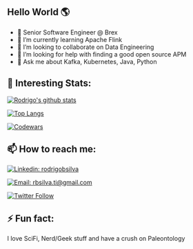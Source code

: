 ## Hello World :earth_americas:

- 🔭 Senior Software Engineer @ Brex
- 🌱 I’m currently learning Apache Flink
- 👯 I’m looking to collaborate on Data Engineering
- 🤔 I’m looking for help with finding a good open source APM
- 💬 Ask me about Kafka, Kubernetes, Java, Python

## :100: Interesting Stats: 

[![Rodrigo's github stats](https://github-readme-stats.vercel.app/api?username=rbsilva&show_icons=true&theme=radical)](https://github.com/rbsilva)

[![Top Langs](https://github-readme-stats.vercel.app/api/top-langs/?username=rbsilva&layout=compact)](https://github.com/rbsilva)

[![Codewars](https://www.codewars.com/users/rbsilvati/badges/large)](https://www.codewars.com/users/rbsilvati)

## 📫 How to reach me:

[![Linkedin: rodrigobsilva](https://img.shields.io/badge/-rbsilva-blue?style=flat-square&logo=Linkedin&logoColor=white&link=https://www.linkedin.com/in/rodrigobsilva/)](https://www.linkedin.com/in/rodrigobsilva/)

[![Email: rbsilva.ti@gmail.com](https://img.shields.io/badge/-rbsilva.ti@gmail.com-red?style=flat-square&logo=Google&logoColor=white&link=mailto:rbsilva.ti@gmail.com)](mailto:rbsilva.ti@gmail.com)

[![Twitter Follow](https://img.shields.io/twitter/follow/RBSilvaTI?style=social)](https://twitter.com/RBSilvaTI)

## ⚡ Fun fact: 

I love SciFi, Nerd/Geek stuff and have a crush on Paleontology

